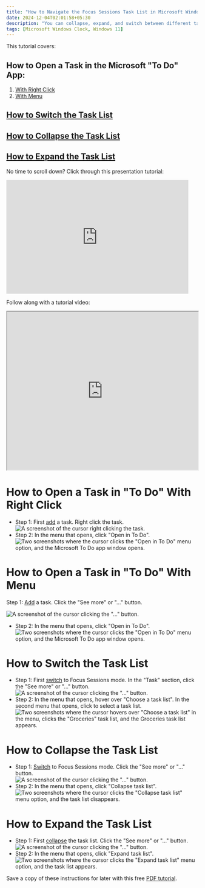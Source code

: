 ```yaml
---
title: "How to Navigate the Focus Sessions Task List in Microsoft Windows Clock (Windows 11)"
date: 2024-12-04T02:01:58+05:30
description: "You can collapse, expand, and switch between different task lists. Read on to find out how."
tags: [Microsoft Windows Clock, Windows 11]
---
```

This tutorial covers:

## How to Open a Task in the Microsoft "To Do" App:
1. [With Right Click](#1)
2. [With Menu](#2)

## [How to Switch the Task List](#3)

## [How to Collapse the Task List](#4)

## [How to Expand the Task List](#5)

<p>No time to scroll down? Click through this presentation tutorial:</p>
<iframe src="https://docs.google.com/presentation/d/1OGeHP5qs9pRhDasuE-bGFH_vqayM7NPbV1i-Z25Dmg4/embed?start=false&loop=false&delayms=3000" frameborder="0" width="480" height="299" allowfullscreen="true" mozallowfullscreen="true" webkitallowfullscreen="true"></iframe>

<br />

Follow along with a tutorial video:
<iframe class="BLOG_video_class" allowfullscreen="" youtube-src-id="6zky9-yunyQ" width="100%" height="416" src="https://www.youtube.com/embed/6zky9-yunyQ"></iframe>

<br />

<h1 id="1">How to Open a Task in "To Do" With Right Click</h1>

* Step 1: First [add](https://qhtutorials.github.io/posts/how-to-set-up-tasks-for-focus-sessions/) a task. Right click the task. <div class="stepimage">![A screenshot of the cursor right clicking the task.](blogrightclicktask.png "Right click the task")</div>
* Step 2: In the menu that opens, click "Open in To Do". <div class="stepimage">![Two screenshots where the cursor clicks the "Open in To Do" menu option, and the Microsoft To Do app window opens.](blogrightclickopentodo.png "Click 'Open in To Do' ")</div>

<h1 id="2">How to Open a Task in "To Do" With Menu</h1>

Step 1: [Add](https://qhtutorials.github.io/posts/how-to-set-up-tasks-for-focus-sessions/) a task. Click the "See more" or "..." button. <div class="stepimage">![A screenshot of the cursor clicking the "..." button.](blogtaskclickseemore.png "Click '...' ")</div>
* Step 2: In the menu that opens, click "Open in To Do". <div class="stepimage">![Two screenshots where the cursor clicks the "Open in To Do" menu option, and the Microsoft To Do app window opens.](blogseemoreopentodo.png "Click 'Open in To Do' ")</div>

<h1 id="3">How to Switch the Task List</h1>

* Step 1: First [switch](https://qhtutorials.github.io/posts/how-to-edit-windows-clock-settings/) to Focus Sessions mode. In the "Task" section, click the "See more" or "..." button. <div class="stepimage">![A screenshot of the cursor clicking the "..." button.](blogtaskclickseemore.png "Click '...' ")</div> 
* Step 2: In the menu that opens, hover over "Choose a task list". In the second menu that opens, click to select a task list. <div class="stepimage">![Two screenshots where the cursor hovers over "Choose a task list" in the menu, clicks the "Groceries" task list, and the Groceries task list appears.](blogclickgroceries.png "Hover over 'Choose a task list' and select a list")</div>

<h1 id="4">How to Collapse the Task List</h1>

* Step 1: [Switch](https://qhtutorials.github.io/posts/how-to-edit-windows-clock-settings/) to Focus Sessions mode. Click the "See more" or "..." button. <div class="stepimage">![A screenshot of the cursor clicking the "..." button.](blogtaskclickseemore.png "Click '...' ")</div> 
* Step 2: In the menu that opens, click "Collapse task list". <div class="stepimage">![Two screenshots where the cursor clicks the "Collapse task list" menu option, and the task list disappears.](blogcollapselist.png "Click 'Collapse task list' ")</div> 

<h1 id="5">How to Expand the Task List</h1>

* Step 1: First [collapse](#4) the task list. Click the "See more" or "..." button. <div class="stepimage">![A screenshot of the cursor clicking the "..." button.](blogexpandclickseemore.png "Click '...' ")</div> 
* Step 2: In the menu that opens, click "Expand task list". <div class="stepimage">![Two screenshots where the cursor clicks the "Expand task list" menu option, and the task list appears.](blogexpandtasklist.png "Click 'Expand task list' ")</div> 

Save a copy of these instructions for later with this free [PDF tutorial](https://drive.google.com/file/d/1SWgGc_L_iy4rIIdIQhnpbdxLbTixdDTq/view?usp=sharing).

<br />








